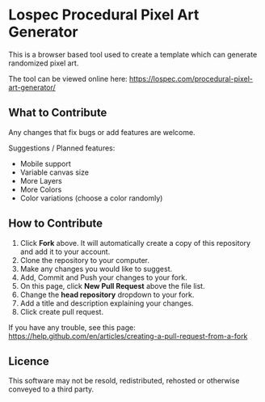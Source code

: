 # Lospec Procedural Pixel Art Generator

This is a browser based tool used to create a template which can generate randomized pixel art.

The tool can be viewed online here: https://lospec.com/procedural-pixel-art-generator/

## What to Contribute

Any changes that fix bugs or add features are welcome.

Suggestions / Planned features:

- Mobile support
- Variable canvas size
- More Layers
- More Colors
- Color variations (choose a color randomly)

## How to Contribute

1. Click **Fork** above. It will automatically create a copy of this repository and add it to your account. 
2. Clone the repository to your computer. 
3. Make any changes you would like to suggest.
4. Add, Commit and Push your changes to your fork.
5. On this page, click **New Pull Request** above the file list.
6. Change the **head repository** dropdown to your fork.
7. Add a title and description explaining your changes.
8. Click create pull request.

If you have any trouble, see this page: https://help.github.com/en/articles/creating-a-pull-request-from-a-fork

## Licence 

This software may not be resold, redistributed, rehosted or otherwise conveyed to a third party.